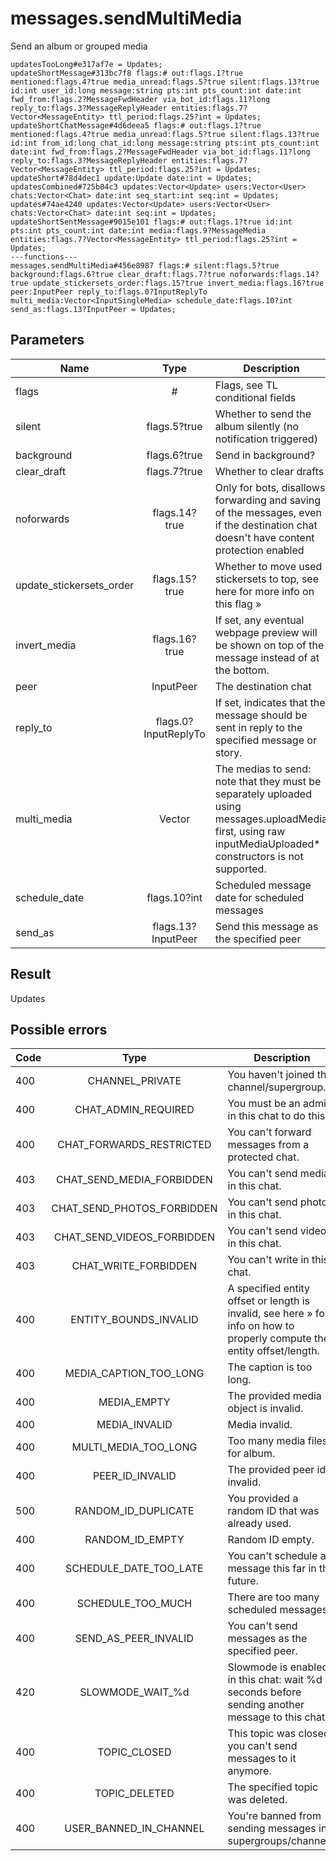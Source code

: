 # messages.sendMultiMedia
Send an album or grouped media

```
updatesTooLong#e317af7e = Updates;
updateShortMessage#313bc7f8 flags:# out:flags.1?true mentioned:flags.4?true media_unread:flags.5?true silent:flags.13?true id:int user_id:long message:string pts:int pts_count:int date:int fwd_from:flags.2?MessageFwdHeader via_bot_id:flags.11?long reply_to:flags.3?MessageReplyHeader entities:flags.7?Vector<MessageEntity> ttl_period:flags.25?int = Updates;
updateShortChatMessage#4d6deea5 flags:# out:flags.1?true mentioned:flags.4?true media_unread:flags.5?true silent:flags.13?true id:int from_id:long chat_id:long message:string pts:int pts_count:int date:int fwd_from:flags.2?MessageFwdHeader via_bot_id:flags.11?long reply_to:flags.3?MessageReplyHeader entities:flags.7?Vector<MessageEntity> ttl_period:flags.25?int = Updates;
updateShort#78d4dec1 update:Update date:int = Updates;
updatesCombined#725b04c3 updates:Vector<Update> users:Vector<User> chats:Vector<Chat> date:int seq_start:int seq:int = Updates;
updates#74ae4240 updates:Vector<Update> users:Vector<User> chats:Vector<Chat> date:int seq:int = Updates;
updateShortSentMessage#9015e101 flags:# out:flags.1?true id:int pts:int pts_count:int date:int media:flags.9?MessageMedia entities:flags.7?Vector<MessageEntity> ttl_period:flags.25?int = Updates;
---functions---
messages.sendMultiMedia#456e8987 flags:# silent:flags.5?true background:flags.6?true clear_draft:flags.7?true noforwards:flags.14?true update_stickersets_order:flags.15?true invert_media:flags.16?true peer:InputPeer reply_to:flags.0?InputReplyTo multi_media:Vector<InputSingleMedia> schedule_date:flags.10?int send_as:flags.13?InputPeer = Updates;
```

## Parameters
| Name | Type | Description |
| ---- | :----: | ----------- |
| flags | # | Flags, see TL conditional fields |
| silent | flags.5?true | Whether to send the album silently (no notification triggered) |
| background | flags.6?true | Send in background? |
| clear_draft | flags.7?true | Whether to clear drafts |
| noforwards | flags.14?true | Only for bots, disallows forwarding and saving of the messages, even if the destination chat doesn't have content protection enabled |
| update_stickersets_order | flags.15?true | Whether to move used stickersets to top, see here for more info on this flag » |
| invert_media | flags.16?true | If set, any eventual webpage preview will be shown on top of the message instead of at the bottom. |
| peer | InputPeer | The destination chat |
| reply_to | flags.0?InputReplyTo | If set, indicates that the message should be sent in reply to the specified message or story. |
| multi_media | Vector<InputSingleMedia> | The medias to send: note that they must be separately uploaded using messages.uploadMedia first, using raw inputMediaUploaded* constructors is not supported. |
| schedule_date | flags.10?int | Scheduled message date for scheduled messages |
| send_as | flags.13?InputPeer | Send this message as the specified peer |


## Result
Updates

## Possible errors
| Code | Type | Description |
| ---- | :----: | ----------- |
| 400 | CHANNEL_PRIVATE | You haven't joined this channel/supergroup. |
| 400 | CHAT_ADMIN_REQUIRED | You must be an admin in this chat to do this. |
| 400 | CHAT_FORWARDS_RESTRICTED | You can't forward messages from a protected chat. |
| 403 | CHAT_SEND_MEDIA_FORBIDDEN | You can't send media in this chat. |
| 403 | CHAT_SEND_PHOTOS_FORBIDDEN | You can't send photos in this chat. |
| 403 | CHAT_SEND_VIDEOS_FORBIDDEN | You can't send videos in this chat. |
| 403 | CHAT_WRITE_FORBIDDEN | You can't write in this chat. |
| 400 | ENTITY_BOUNDS_INVALID | A specified entity offset or length is invalid, see here » for info on how to properly compute the entity offset/length. |
| 400 | MEDIA_CAPTION_TOO_LONG | The caption is too long. |
| 400 | MEDIA_EMPTY | The provided media object is invalid. |
| 400 | MEDIA_INVALID | Media invalid. |
| 400 | MULTI_MEDIA_TOO_LONG | Too many media files for album. |
| 400 | PEER_ID_INVALID | The provided peer id is invalid. |
| 500 | RANDOM_ID_DUPLICATE | You provided a random ID that was already used. |
| 400 | RANDOM_ID_EMPTY | Random ID empty. |
| 400 | SCHEDULE_DATE_TOO_LATE | You can't schedule a message this far in the future. |
| 400 | SCHEDULE_TOO_MUCH | There are too many scheduled messages. |
| 400 | SEND_AS_PEER_INVALID | You can't send messages as the specified peer. |
| 420 | SLOWMODE_WAIT_%d | Slowmode is enabled in this chat: wait %d seconds before sending another message to this chat. |
| 400 | TOPIC_CLOSED | This topic was closed, you can't send messages to it anymore. |
| 400 | TOPIC_DELETED | The specified topic was deleted. |
| 400 | USER_BANNED_IN_CHANNEL | You're banned from sending messages in supergroups/channels. |

